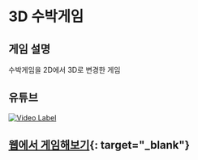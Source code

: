 # 3D 수박게임

## 게임 설명
  수박게임을 2D에서 3D로 변경한 게임    
 
## 유튜브
 [![Video Label](http://img.youtube.com/vi/xvZb2dl2oRE/0.jpg)](https://youtu.be/xvZb2dl2oRE)

## [웹에서 게임해보기](https://jealousing.itch.io/3d-suikagame){: target="_blank"}
